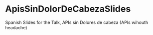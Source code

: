 # ApisSinDolorDeCabezaSlides
Spanish Slides for the Talk, APIs sin Dolores de cabeza (APIs wihouth headache)
